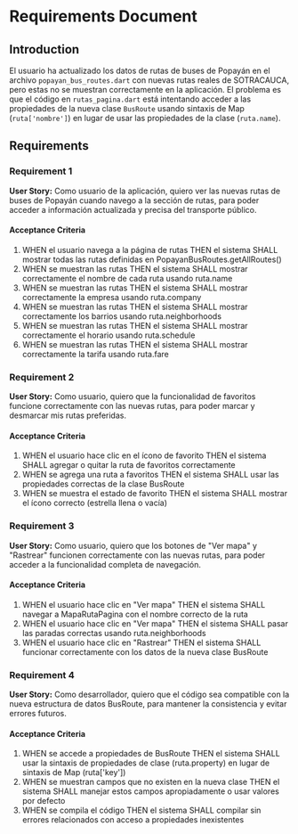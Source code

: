 # Requirements Document

## Introduction

El usuario ha actualizado los datos de rutas de buses de Popayán en el archivo `popayan_bus_routes.dart` con nuevas rutas reales de SOTRACAUCA, pero estas no se muestran correctamente en la aplicación. El problema es que el código en `rutas_pagina.dart` está intentando acceder a las propiedades de la nueva clase `BusRoute` usando sintaxis de Map (`ruta['nombre']`) en lugar de usar las propiedades de la clase (`ruta.name`).

## Requirements

### Requirement 1

**User Story:** Como usuario de la aplicación, quiero ver las nuevas rutas de buses de Popayán cuando navego a la sección de rutas, para poder acceder a información actualizada y precisa del transporte público.

#### Acceptance Criteria

1. WHEN el usuario navega a la página de rutas THEN el sistema SHALL mostrar todas las rutas definidas en PopayanBusRoutes.getAllRoutes()
2. WHEN se muestran las rutas THEN el sistema SHALL mostrar correctamente el nombre de cada ruta usando ruta.name
3. WHEN se muestran las rutas THEN el sistema SHALL mostrar correctamente la empresa usando ruta.company
4. WHEN se muestran las rutas THEN el sistema SHALL mostrar correctamente los barrios usando ruta.neighborhoods
5. WHEN se muestran las rutas THEN el sistema SHALL mostrar correctamente el horario usando ruta.schedule
6. WHEN se muestran las rutas THEN el sistema SHALL mostrar correctamente la tarifa usando ruta.fare

### Requirement 2

**User Story:** Como usuario, quiero que la funcionalidad de favoritos funcione correctamente con las nuevas rutas, para poder marcar y desmarcar mis rutas preferidas.

#### Acceptance Criteria

1. WHEN el usuario hace clic en el ícono de favorito THEN el sistema SHALL agregar o quitar la ruta de favoritos correctamente
2. WHEN se agrega una ruta a favoritos THEN el sistema SHALL usar las propiedades correctas de la clase BusRoute
3. WHEN se muestra el estado de favorito THEN el sistema SHALL mostrar el ícono correcto (estrella llena o vacía)

### Requirement 3

**User Story:** Como usuario, quiero que los botones de "Ver mapa" y "Rastrear" funcionen correctamente con las nuevas rutas, para poder acceder a la funcionalidad completa de navegación.

#### Acceptance Criteria

1. WHEN el usuario hace clic en "Ver mapa" THEN el sistema SHALL navegar a MapaRutaPagina con el nombre correcto de la ruta
2. WHEN el usuario hace clic en "Ver mapa" THEN el sistema SHALL pasar las paradas correctas usando ruta.neighborhoods
3. WHEN el usuario hace clic en "Rastrear" THEN el sistema SHALL funcionar correctamente con los datos de la nueva clase BusRoute

### Requirement 4

**User Story:** Como desarrollador, quiero que el código sea compatible con la nueva estructura de datos BusRoute, para mantener la consistencia y evitar errores futuros.

#### Acceptance Criteria

1. WHEN se accede a propiedades de BusRoute THEN el sistema SHALL usar la sintaxis de propiedades de clase (ruta.property) en lugar de sintaxis de Map (ruta['key'])
2. WHEN se muestran campos que no existen en la nueva clase THEN el sistema SHALL manejar estos campos apropiadamente o usar valores por defecto
3. WHEN se compila el código THEN el sistema SHALL compilar sin errores relacionados con acceso a propiedades inexistentes
